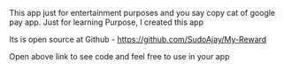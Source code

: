 This app just for entertainment purposes and you say copy cat of google pay app. Just for learning Purpose, I created this app 

Its is open source at Github - https://github.com/SudoAjay/My-Reward

Open above link to see code and feel free to use in your app
